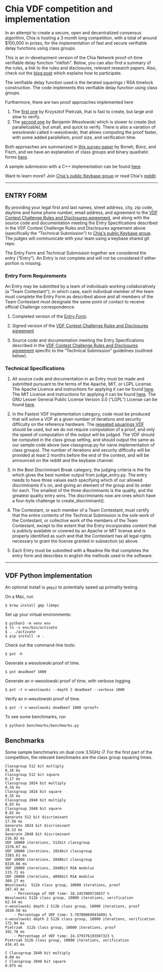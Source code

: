 # Chia VDF competition and implementation

In an attempt to create a secure, open and decentralized consensus algorithm, Chia is hosting a 3 month long competition, with a total of around $100,000 in prizes, for the implementation of fast and secure verifiable delay functions using class groups.

This is an in-development version of the Chia Network proof-of-time verifiable delay function "inkfish". Below, you can also find a summary of the rules, a link to the rules and disclosures, relevant research papers. Also, check out the [blog post](https://medium.com/@chia_network/chia-vdf-competition-guide-5382e1f4bd39) which explains how to participate.

The verifiable delay function used is the iterated squarings / RSA timelock construction. The code implements this verifiable delay function using class groups.

Furthermore, there are two proof approaches implemented here
1. The [first one](https://eprint.iacr.org/2018/627.pdf) by Krzysztof Pietrzak, that is fast to create, but large and slow to verify.
2. The [second one](https://eprint.iacr.org/2018/623.pdf) by Benjamin Wesolowski which is slower to create (but parallelizable), but small, and quick to verify. There is also a variation of wesolowski called n-wesolowski, that allows computing the proof faster, with some added parallelism, proof size, and verification time.

Both approaches are summarized in [this survey paper](https://eprint.iacr.org/2018/712.pdf) by Boneh, Bünz, and Fisch, and we have an explanation of class groups and binary quadratic forms [here](https://github.com/Chia-Network/vdf-competition/tree/master/classgroups.pdf).

A sample submission with a C++ implementation can be found [here](https://github.com/Chia-Network/vdf-competition/tree/master/sample-entry-1).

Want to learn more? Join [Chia's public Keybase group](https://keybase.io/team/chia_network.public) or read Chia's [reddit](https://www.reddit.com/r/chia_vdf).


---
## ENTRY FORM

By providing your legal first and last names, street address, city, zip code, daytime and home phone number, email address, and agreement to the [VDF Contest Challenge Rules and Disclosures agreement](https://www.dropbox.com/s/3hmxe7717x5a0pp/Chia%20Network%20-%20VDF%20Contest%20Rules%20and%20Disclosures%20%286%29.pdf?dl=0), and  along with the source code and documentation meeting the Entry Specifications described in the VDF Contest Challenge Rules and Disclosures agreement above (specifically the “Technical Submission”) to [Chia's public Keybase group](https://keybase.io/team/chia_network.public). The judges will communicate with your team using a keybase shared git repo.

The Entry Form and Technical Submission together are considered the entry (“Entry”). An Entry is not complete and will not be considered if either portion is missing.

### Entry Form Requirements
An Entry may be submitted by a team of individuals working collaboratively (a “Team Contestant”), in which case, each individual member of the team must complete the Entry Form as described above and all members of the Team Contestant must designate the same point of contact to receive official Challenge correspondence.

1. Completed version of the [Entry Form](https://www.dropbox.com/s/odsglm1eu9z6g8v/CHIA%20NETWORK%20APPLICATION%20FORM%204812-8893-1439%20v.1.pdf?dl=0).

2. Signed version of the [VDF Contest Challenge Rules and Disclosures agreement](https://www.dropbox.com/s/3hmxe7717x5a0pp/Chia%20Network%20-%20VDF%20Contest%20Rules%20and%20Disclosures%20%286%29.pdf?dl=0)

3. Source code and documentation meeting the Entry Specifications described in the [VDF Contest Challenge Rules and Disclosures agreement](https://www.dropbox.com/s/3hmxe7717x5a0pp/Chia%20Network%20-%20VDF%20Contest%20Rules%20and%20Disclosures%20%286%29.pdf?dl=0) specific to the “Technical Submission” guidelines (outlined below).

### Technical Specifications
1. All source code and documentation in an Entry must be made and submitted pursuant to the terms of the Apache, MIT, or LGPL License. The Apache Licence and instructions for applying it can be found [here](https://www.apache.org/licenses/LICENSE-2.0). The MIT License and instructions for applying it can be found [here](https://opensource.org/licenses/MIT). The GNU Lesser General Public License Version 3.0 (“LGPL”) License can be found [here](https://www.gnu.org/licenses/lgpl-3.0.en.html).

2. In the Fastest VDF Implementation category, code must be produced that will solve a VDF at a given number of iterations and security difficulty on the reference hardware. The [repeated squarings VDF](https://eprint.iacr.org/2018/623.pdf) should be used, but we do not require computation of a proof, and only the speed of computation of the output will be judged. The VDF should be computed in the class group setting, and should output the same as our sample code above (see classgroup.py for naive implementation of class groups). The number of iterations and security difficulty will be provided at least 2 months before the end of the contest, and will be announced on the reddit and the keybase channel.

3. In the Best Discriminant Break category, the judging criteria is the file which gives the best number output from judge_entry.py. The entry needs to have three values each specifying which of our allowed discriminants it's on, and giving an element of the group and its order for each. The smallest of the three discriminants is the quality, and the greatest quality entry wins. The discriminants now are ones which have a four-byte challenge to create_discriminant().

4. The Contestant, or each member of a Team Contestant, must certify that the entire contents of the Technical Submission is the sole work of the Contestant, or collective work of the members of the Team Contestant, except to the extent that the Entry incorporates content that is publicly available or covered by an Apache or MIT license and is properly identified as such and that the Contestant has all legal rights necessary to grant the license granted in subsection (a) above.

5. Each Entry must be submitted with a Readme file that completes the entry form and describes in english the methods used in the software.
---

## VDF Python implementation

An optional install is `gmpy2` to potentially speed up primality testing.

On a Mac, run

    $ brew install gmp libmpc


Set up your virtual environments:

    $ python3 -m venv env
    $ ln -s env/bin/activate
    $ . ./activate
    $ pip install -e .

Check out the command-line tools:

    $ pot -h

Generate a wesolowski proof of time.

    $ pot deadbeef 1000

Generate an n-wesolowski proof of time, with verbose logging.

    $ pot -t n-wesolowski --depth 2 deadbeef --verbose 1000

Verify an n-wesolowski proof of time.

    $ pot -t n-wesolowski deadbeef 1000 <proof>

To see some benchmarks, run

    $ python3 benchmarks/benchmarks.py

## Benchmarks

Some sample benchmarks on dual core 3.5GHz i7. For the first part of the competition, the relevant benchmarks are the class group squaring times.

```
Classgroup 512 bit multiply                                                      0.16 ms
Classgroup 512 bit square                                                        0.17 ms
Classgroup 1024 bit multiply                                                     0.34 ms
Classgroup 1024 bit square                                                       0.35 ms
Classgroup 2048 bit multiply                                                     0.83 ms
Classgroup 2048 bit square                                                       0.82 ms
Generate 512 bit discriminant                                                    17.56 ms
Generate 1024 bit discriminant                                                   28.33 ms
Generate 2048 bit discriminant                                                   216.82 ms
VDF 10000 iterations, 512bit classgroup                                          1576.67 ms
VDF 10000 iterations, 1024bit classgroup                                         3383.61 ms
VDF 10000 iterations, 2048bit classgroup                                         8320.66 ms
VDF 10000 iterations, 2048bit RSA modulus                                        115.71 ms
VDF 10000 iterations, 4096bit RSA modulus                                        369.17 ms
Wesolowski  512b class group, 10000 iterations, proof                            287.43 ms
    - Percentage of VDF time: 18.2453909726637 %
Wesolowski 512b class group, 10000 iterations, verification                      62.54 ms
n-wesolowski depth 2 512b class group, 10000 iterations, proof                   1630.58 ms
    - Percentage of VDF time: 3.707000699434091 %
n-wesolowski depth 2 512b class group, 10000 iterations, verification            172.94 ms
Pietrzak  512b class group, 10000 iterations, proof                              382.78 ms
    - Percentage of VDF time: 24.379376193507323 %
Pietrzak 512b class group, 10000 iterations, verification                        434.43 ms
```

```
C Classgroup 2048 bit multiply                                                   0.09 ms
C Classgroup 2048 bit square                                                     0.075 ms
```
